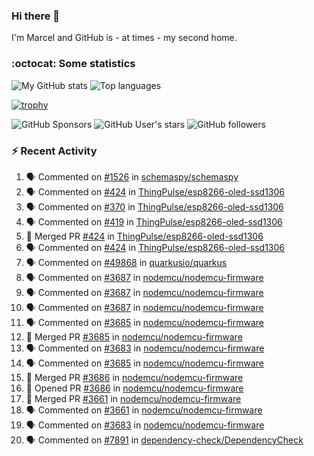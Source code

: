 ### Hi there 👋

I'm Marcel and GitHub is - at times - my second home.

<!--
**marcelstoer/marcelstoer** is a ✨ _special_ ✨ repository because its `README.md` (this file) appears on your GitHub profile.

Here are some ideas to get you started:

- 🔭 I’m currently working on ...
- 🌱 I’m currently learning ...
- 👯 I’m looking to collaborate on ...
- 🤔 I’m looking for help with ...
- 💬 Ask me about ...
- 📫 How to reach me: ...
- 😄 Pronouns: ...
- ⚡ Fun fact: ...
-->

### :octocat: Some statistics

<!-- https://github.com/anuraghazra/github-readme-stats -->

![My GitHub stats](https://github-readme-stats.vercel.app/api?username=marcelstoer&count_private=true&show_icons=true&hide_title=true)
![Top languages](https://github-readme-stats.vercel.app/api/top-langs/?username=marcelstoer&layout=compact&count_private=true&show_icons=true&hide_title=true&langs_count=10)

[![trophy](https://github-profile-trophy.vercel.app/?username=marcelstoer)](https://github.com/marcelstoer)

![GitHub Sponsors](https://img.shields.io/github/sponsors/marcelstoer?style=social)
![GitHub User's stars](https://img.shields.io/github/stars/marcelstoer?style=social)
![GitHub followers](https://img.shields.io/github/followers/marcelstoer?style=social)

### :zap: Recent Activity

<!--START_SECTION:activity-->
1. 🗣 Commented on [#1526](https://github.com/schemaspy/schemaspy/issues/1526#issuecomment-3315153358) in [schemaspy/schemaspy](https://github.com/schemaspy/schemaspy)
2. 🗣 Commented on [#424](https://github.com/ThingPulse/esp8266-oled-ssd1306/pull/424#issuecomment-3278874781) in [ThingPulse/esp8266-oled-ssd1306](https://github.com/ThingPulse/esp8266-oled-ssd1306)
3. 🗣 Commented on [#370](https://github.com/ThingPulse/esp8266-oled-ssd1306/issues/370#issuecomment-3278824587) in [ThingPulse/esp8266-oled-ssd1306](https://github.com/ThingPulse/esp8266-oled-ssd1306)
4. 🗣 Commented on [#419](https://github.com/ThingPulse/esp8266-oled-ssd1306/issues/419#issuecomment-3278823899) in [ThingPulse/esp8266-oled-ssd1306](https://github.com/ThingPulse/esp8266-oled-ssd1306)
5. 🎉 Merged PR [#424](https://github.com/ThingPulse/esp8266-oled-ssd1306/pull/424) in [ThingPulse/esp8266-oled-ssd1306](https://github.com/ThingPulse/esp8266-oled-ssd1306)
6. 🗣 Commented on [#424](https://github.com/ThingPulse/esp8266-oled-ssd1306/pull/424#issuecomment-3278076810) in [ThingPulse/esp8266-oled-ssd1306](https://github.com/ThingPulse/esp8266-oled-ssd1306)
7. 🗣 Commented on [#49868](https://github.com/quarkusio/quarkus/pull/49868#issuecomment-3269945526) in [quarkusio/quarkus](https://github.com/quarkusio/quarkus)
8. 🗣 Commented on [#3687](https://github.com/nodemcu/nodemcu-firmware/pull/3687#issuecomment-3249667054) in [nodemcu/nodemcu-firmware](https://github.com/nodemcu/nodemcu-firmware)
9. 🗣 Commented on [#3687](https://github.com/nodemcu/nodemcu-firmware/pull/3687#issuecomment-3248944854) in [nodemcu/nodemcu-firmware](https://github.com/nodemcu/nodemcu-firmware)
10. 🗣 Commented on [#3687](https://github.com/nodemcu/nodemcu-firmware/pull/3687#issuecomment-3247942544) in [nodemcu/nodemcu-firmware](https://github.com/nodemcu/nodemcu-firmware)
11. 🗣 Commented on [#3685](https://github.com/nodemcu/nodemcu-firmware/pull/3685#issuecomment-3239538719) in [nodemcu/nodemcu-firmware](https://github.com/nodemcu/nodemcu-firmware)
12. 🎉 Merged PR [#3685](https://github.com/nodemcu/nodemcu-firmware/pull/3685) in [nodemcu/nodemcu-firmware](https://github.com/nodemcu/nodemcu-firmware)
13. 🗣 Commented on [#3683](https://github.com/nodemcu/nodemcu-firmware/pull/3683#issuecomment-3234770145) in [nodemcu/nodemcu-firmware](https://github.com/nodemcu/nodemcu-firmware)
14. 🗣 Commented on [#3685](https://github.com/nodemcu/nodemcu-firmware/pull/3685#issuecomment-3234628392) in [nodemcu/nodemcu-firmware](https://github.com/nodemcu/nodemcu-firmware)
15. 🎉 Merged PR [#3686](https://github.com/nodemcu/nodemcu-firmware/pull/3686) in [nodemcu/nodemcu-firmware](https://github.com/nodemcu/nodemcu-firmware)
16. 💪 Opened PR [#3686](https://github.com/nodemcu/nodemcu-firmware/pull/3686) in [nodemcu/nodemcu-firmware](https://github.com/nodemcu/nodemcu-firmware)
17. 🎉 Merged PR [#3661](https://github.com/nodemcu/nodemcu-firmware/pull/3661) in [nodemcu/nodemcu-firmware](https://github.com/nodemcu/nodemcu-firmware)
18. 🗣 Commented on [#3661](https://github.com/nodemcu/nodemcu-firmware/pull/3661#issuecomment-3234249967) in [nodemcu/nodemcu-firmware](https://github.com/nodemcu/nodemcu-firmware)
19. 🗣 Commented on [#3683](https://github.com/nodemcu/nodemcu-firmware/pull/3683#issuecomment-3234246244) in [nodemcu/nodemcu-firmware](https://github.com/nodemcu/nodemcu-firmware)
20. 🗣 Commented on [#7891](https://github.com/dependency-check/DependencyCheck/issues/7891#issuecomment-3233949294) in [dependency-check/DependencyCheck](https://github.com/dependency-check/DependencyCheck)
<!--END_SECTION:activity-->

